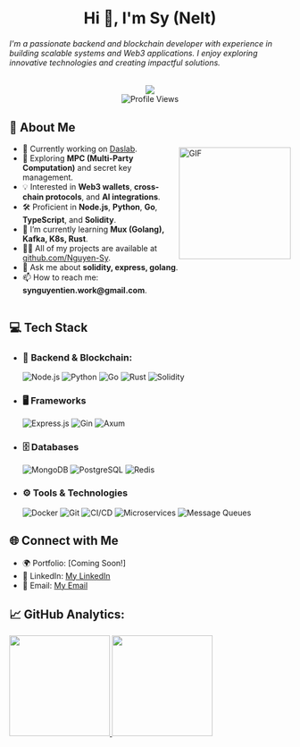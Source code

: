 <h1 align="center">Hi 👋, I'm Sy (Nelt)</h1>
<h6>I'm a passionate backend and blockchain developer with experience in building scalable systems and Web3 applications. I enjoy exploring innovative technologies and creating impactful solutions.</h6>

<div align="center">
  <img src="https://user-images.githubusercontent.com/22107794/139580686-887df369-edb8-4bc8-b607-4fbf6d7e4866.gif">
</div>

<div align="center">
  <img src="https://komarev.com/ghpvc/?username=Nguyen-Sy&color=blue" alt="Profile Views" />
</div>

<div style="display: flex; align-items: center; justify-content: space-between;">
  <div>
    <h2>🚀 About Me</h2>
    <ul>
      <li>🔭 Currently working on <a href="https://github.com/Daslabbs">Daslab</a>.</li>
      <li>🌱 Exploring <b>MPC (Multi-Party Computation)</b> and secret key management.</li>
      <li>💡 Interested in <b>Web3 wallets</b>, <b>cross-chain protocols</b>, and <b>AI integrations</b>.</li>
      <li>🛠️ Proficient in <b>Node.js</b>, <b>Python</b>, <b>Go</b>, <b>TypeScript</b>, and <b>Solidity</b>.</li>
      <li>🌱 I’m currently learning <b>Mux (Golang), Kafka, K8s, Rust</b>.</li>
      <li>👨‍💻 All of my projects are available at <a href="https://github.com/Nguyen-Sy">github.com/Nguyen-Sy</a>.</li>
      <li>💬 Ask me about <b>solidity, express, golang</b>.</li>
      <li>📫 How to reach me: <b>synguyentien.work@gmail.com</b>.</li>
    </ul>
  </div>
  <img alt="GIF" src="https://images-cdn.exchange.art/qshqgr0cjqmr5phD1tK-3gnohYWmfcXwx6VWnk27o38?ext=fastly&optimize=medium" width="200px" />
</div>


## 💻 Tech Stack
* ### 🚀 Backend & Blockchain: 
    ![Node.js](https://img.shields.io/badge/Node.js-339933?style=for-the-badge&logo=nodedotjs&logoColor=white) ![Python](https://img.shields.io/badge/Python-3776AB?style=for-the-badge&logo=python&logoColor=white) ![Go](https://img.shields.io/badge/Go-00ADD8?style=for-the-badge&logo=go&logoColor=white) ![Rust](https://img.shields.io/badge/Rust-000000?style=for-the-badge&logo=rust&logoColor=white) ![Solidity](https://img.shields.io/badge/Solidity-363636?style=for-the-badge&logo=ethereum&logoColor=white)

* ### 🖥️  Frameworks
    ![Express.js](https://img.shields.io/badge/Express.js-000000?style=for-the-badge&logo=express&logoColor=white) ![Gin](https://img.shields.io/badge/Gin-00ADD8?style=for-the-badge&logo=go&logoColor=white) ![Axum](https://img.shields.io/badge/Axum-F7DF1E?style=for-the-badge&logo=rust&logoColor=black)

* ### 🗄️ Databases
    ![MongoDB](https://img.shields.io/badge/MongoDB-47A248?style=for-the-badge&logo=mongodb&logoColor=white) ![PostgreSQL](https://img.shields.io/badge/PostgreSQL-336791?style=for-the-badge&logo=postgresql&logoColor=white) ![Redis](https://img.shields.io/badge/Redis-DC382D?style=for-the-badge&logo=redis&logoColor=white)

* ### ⚙️ Tools & Technologies
    ![Docker](https://img.shields.io/badge/Docker-2496ED?style=for-the-badge&logo=docker&logoColor=white) ![Git](https://img.shields.io/badge/Git-F05032?style=for-the-badge&logo=git&logoColor=white) ![CI/CD](https://img.shields.io/badge/CI%2FCD-3EAAAF?style=for-the-badge&logo=githubactions&logoColor=white) ![Microservices](https://img.shields.io/badge/Microservices-3A75C4?style=for-the-badge&logo=activemq&logoColor=white) ![Message Queues](https://img.shields.io/badge/Message_Queues-FF6F00?style=for-the-badge&logo=rabbitmq&logoColor=white)

## 🌐 Connect with Me
- 🌍 Portfolio: [Coming Soon!]
- 💼 LinkedIn: [My LinkedIn](https://www.linkedin.com/in/sy-nguyen-tien-814a8b244/)
- 📧 Email: [My Email](synguyentien.work@gmail.com)

<h2>📈 <strong>GitHub Analytics:</strong></h2>  

<div align="left">
  <a href="https://github.com/nguyen-sy" >
    <img height="180em" src="https://github-readme-stats.vercel.app/api?username=nguyen-sy&show_icons=true&theme=dracula&include_all_commits=true&count_private=true"/>
    <img height="180em" src="https://github-readme-stats.vercel.app/api/top-langs/?username=nguyen-sy&layout=compact&langs_count=7&theme=dracula"/>
  </a>
 </div>
